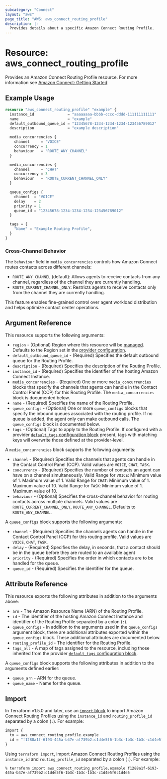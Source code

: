 ```yaml
---
subcategory: "Connect"
layout: "aws"
page_title: "AWS: aws_connect_routing_profile"
description: |-
  Provides details about a specific Amazon Connect Routing Profile.
---
```


# Resource: aws_connect_routing_profile

Provides an Amazon Connect Routing Profile resource. For more information see
[Amazon Connect: Getting Started](https://docs.aws.amazon.com/connect/latest/adminguide/amazon-connect-get-started.html)

## Example Usage

```terraform
resource "aws_connect_routing_profile" "example" {
  instance_id               = "aaaaaaaa-bbbb-cccc-dddd-111111111111"
  name                      = "example"
  default_outbound_queue_id = "12345678-1234-1234-1234-123456789012"
  description               = "example description"

  media_concurrencies {
    channel     = "VOICE"
    concurrency = 1
    behaviour   = "ROUTE_ANY_CHANNEL"
  }

  media_concurrencies {
    channel     = "CHAT"
    concurrency = 3
    behaviour   = "ROUTE_CURRENT_CHANNEL_ONLY"
  }

  queue_configs {
    channel  = "VOICE"
    delay    = 2
    priority = 1
    queue_id = "12345678-1234-1234-1234-123456789012"
  }

  tags = {
    "Name" = "Example Routing Profile",
  }
}
```

### Cross-Channel Behavior

The `behaviour` field in `media_concurrencies` controls how Amazon Connect routes contacts across different channels:

- `ROUTE_ANY_CHANNEL` (default): Allows agents to receive contacts from any channel, regardless of the channel they are currently handling.
- `ROUTE_CURRENT_CHANNEL_ONLY`: Restricts agents to receive contacts only from the channel they are currently handling.

This feature enables fine-grained control over agent workload distribution and helps optimize contact center operations.

## Argument Reference

This resource supports the following arguments:

* `region` - (Optional) Region where this resource will be [managed](https://docs.aws.amazon.com/general/latest/gr/rande.html#regional-endpoints). Defaults to the Region set in the [provider configuration](https://registry.terraform.io/providers/hashicorp/aws/latest/docs#aws-configuration-reference).
* `default_outbound_queue_id` - (Required) Specifies the default outbound queue for the Routing Profile.
* `description` - (Required) Specifies the description of the Routing Profile.
* `instance_id` - (Required) Specifies the identifier of the hosting Amazon Connect Instance.
* `media_concurrencies` - (Required) One or more `media_concurrencies` blocks that specify the channels that agents can handle in the Contact Control Panel (CCP) for this Routing Profile. The `media_concurrencies` block is documented below.
* `name` - (Required) Specifies the name of the Routing Profile.
* `queue_configs` - (Optional) One or more `queue_configs` blocks that specify the inbound queues associated with the routing profile. If no queue is added, the agent only can make outbound calls. The `queue_configs` block is documented below.
* `tags` - (Optional) Tags to apply to the Routing Profile. If configured with a provider
[`default_tags` configuration block](https://registry.terraform.io/providers/hashicorp/aws/latest/docs#default_tags-configuration-block) present, tags with matching keys will overwrite those defined at the provider-level.

A `media_concurrencies` block supports the following arguments:

* `channel` - (Required) Specifies the channels that agents can handle in the Contact Control Panel (CCP). Valid values are `VOICE`, `CHAT`, `TASK`.
* `concurrency` - (Required) Specifies the number of contacts an agent can have on a channel simultaneously. Valid Range for `VOICE`: Minimum value of 1. Maximum value of 1. Valid Range for `CHAT`: Minimum value of 1. Maximum value of 10. Valid Range for `TASK`: Minimum value of 1. Maximum value of 10.
* `behaviour` - (Optional) Specifies the cross-channel behavior for routing contacts across multiple channels. Valid values are `ROUTE_CURRENT_CHANNEL_ONLY`, `ROUTE_ANY_CHANNEL`. Defaults to `ROUTE_ANY_CHANNEL`.

A `queue_configs` block supports the following arguments:

* `channel` - (Required) Specifies the channels agents can handle in the Contact Control Panel (CCP) for this routing profile. Valid values are `VOICE`, `CHAT`, `TASK`.
* `delay` - (Required) Specifies the delay, in seconds, that a contact should be in the queue before they are routed to an available agent
* `priority` - (Required) Specifies the order in which contacts are to be handled for the queue.
* `queue_id` - (Required) Specifies the identifier for the queue.

## Attribute Reference

This resource exports the following attributes in addition to the arguments above:

* `arn` - The Amazon Resource Name (ARN) of the Routing Profile.
* `id` - The identifier of the hosting Amazon Connect Instance and identifier of the Routing Profile separated by a colon (`:`).
* `queue_configs` - In addition to the arguments used in the `queue_configs` argument block, there are additional attributes exported within the `queue_configs` block. These additional attributes are documented below.
* `routing_profile_id` - The identifier for the Routing Profile.
* `tags_all` - A map of tags assigned to the resource, including those inherited from the provider [`default_tags` configuration block](https://registry.terraform.io/providers/hashicorp/aws/latest/docs#default_tags-configuration-block).

A `queue_configs` block supports the following attributes in addition to the arguments defined earlier:

* `queue_arn` - ARN for the queue.
* `queue_name` - Name for the queue.

## Import

In Terraform v1.5.0 and later, use an [`import` block](https://developer.hashicorp.com/terraform/language/import) to import Amazon Connect Routing Profiles using the `instance_id` and `routing_profile_id` separated by a colon (`:`). For example:

```terraform
import {
  to = aws_connect_routing_profile.example
  id = "f1288a1f-6193-445a-b47e-af739b2:c1d4e5f6-1b3c-1b3c-1b3c-c1d4e5f6c1d4e5"
}
```

Using `terraform import`, import Amazon Connect Routing Profiles using the `instance_id` and `routing_profile_id` separated by a colon (`:`). For example:

```console
% terraform import aws_connect_routing_profile.example f1288a1f-6193-445a-b47e-af739b2:c1d4e5f6-1b3c-1b3c-1b3c-c1d4e5f6c1d4e5
```
